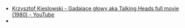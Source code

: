 - [Krzysztof Kieslowski - Gadające głowy aka Talking Heads full movie (1980) - YouTube](https://www.youtube.com/watch?v=66CbSfuyxTU) 
- 

